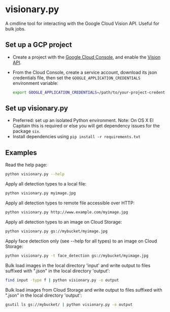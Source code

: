 # visionary.py

A cmdline tool for interacting with the Google Cloud Vision API. Useful for bulk jobs.

## Set up a GCP project

* Create a project with the [Google Cloud Console][cloud-console], and enable
  the [Vision API][vision-api].
* From the Cloud Console, create a service account,
  download its json credentials file, then set the 
  `GOOGLE_APPLICATION_CREDENTIALS` environment variable:

  ```bash
  export GOOGLE_APPLICATION_CREDENTIALS=/path/to/your-project-credentials.json
  ```

[cloud-console]: https://console.cloud.google.com
[vision-api]: https://console.cloud.google.com/apis/api/vision.googleapis.com/overview?project=_

## Set up visionary.py

* Preferred: set up an isolated Python environment. Note: On OS X El Capitain this
is required or else you will get dependency issues for the package `six`.
* Install dependencies using `pip install -r requirements.txt`

## Examples

Read the help page:

```bash
python visionary.py --help
```

Apply all detection types to a local file:

```bash
python visionary.py myimage.jpg
```

Apply all detection types to remote file accessible over HTTP:

```bash
python visionary.py http://www.example.com/myimage.jpg
```

Apply all detection types to an image on Cloud Storage:

```bash
python visionary.py gs://mybucket/myimage.jpg
```

Apply face detection only (see --help for all types) to an image on Cloud Storage:

```bash
python visionary.py -t face_detection gs://mybucket/myimage.jpg
```

Bulk load images in the local directory 'input' and write output to files suffixed with
".json" in the local directory 'output':

```bash
find input -type f | python visionary.py -o output
```

Bulk load images from Cloud Storage and write output to files suffixed with
".json" in the local directory 'output':

```bash
gsutil ls gs://mybucket/ | python visionary.py -o output
```

